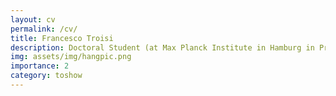 ```yaml
---
layout: cv
permalink: /cv/
title: Francesco Troisi
description: Doctoral Student (at Max Planck Institute in Hamburg in Prof. Rubio's group)
img: assets/img/hangpic.png
importance: 2
category: toshow
---
```


